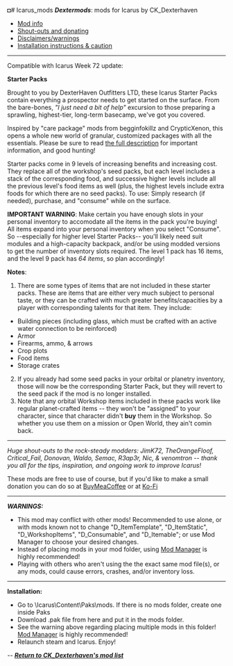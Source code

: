 ◘# Icarus_mods
*__Dextermods__*: mods for Icarus by CK_Dexterhaven

* [Mod info](#mod)
* [Shout-outs and donating](#shouts)
* [Disclaimers/warnings](#warnings)
* [Installation instructions & caution](#install)

---

Compatible with Icarus Week 72 update:

<a name="mod">__Starter Packs__</a>

Brought to you by DexterHaven Outfitters LTD, these Icarus Starter Packs contain everything a prospector needs to get started on the surface. From the bare-bones, *"I just need a bit of help"* excursion to those preparing a sprawling, highest-tier, long-term basecamp, we've got you covered.

Inspired by "care package" mods from begginfokillz and CrypticXenon, this opens a whole new world of granular, customized packages with all the essentials. Please be sure to read [the full description](https://github.com/ckdextergames/Icarus_mods/blob/StarterPacks/DETAILS.md) for important information, and good hunting!
 
Starter packs come in 9 levels of increasing benefits and increasing cost. They replace all of the workshop's seed packs, but each level includes a stack of the corresponding food, and successive higher levels include all the previous level's food items as well (plus, the highest levels include extra foods for which there are no seed packs). To use: Simply research (if needed), purchase, and "consume" while on the surface.

**IMPORTANT WARNING**: Make certain you have enough slots in your personal inventory to accomodate all the items in the pack you're buying! All items expand into your personal inventory when you select "Consume". So --especially for higher level Starter Packs-- you'll likely need suit modules and a high-capacity backpack, and/or be using modded versions to get the number of inventory slots required. The level 1 pack has 16 items, and the level 9 pack has *64 items*, so plan accordingly!

**Notes**:

1. There are some types of items that are not included in these starter packs. These are items that are either very much subject to personal taste, or they can be crafted with much greater benefits/capacities by a player with corresponding talents for that item. They include:
- Building pieces (including glass, which must be crafted with an active water connection to be reinforced)
- Armor
- Firearms, ammo, & arrows
- Crop plots
- Food items
- Storage crates
2. If you already had some seed packs in your orbital or planetry inventory, those will now be the corresponding Starter Pack, but they will revert to the seed pack if the mod is no longer installed.
3. Note that any orbital Workshop items included in these packs work like regular planet-crafted items -- they won't be "assigned" to your character, since that character didn't **buy** them in the Workshop. So whether you use them on a mission or Open World, they ain't comin back.

---

<a name="shouts">*Huge shout-outs</a> to the rock-steady modders: JimK72, TheOrangeFloof, Critical_Fail, Donovan, Waldo, Semac, R3ap3r, Nic, & venomtron -- thank you all for the tips, inspiration, and ongoing work to improve Icarus!*

These mods are free to use of course, but if you'd like to make a small donation you can do so at [BuyMeaCoffee](https://www.buymeacoffee.com/ckdexterhaven) or at [Ko-Fi](https://ko-fi.com/ckdexterhaven)

---

<a name="warnings">*__WARNINGS:__*</a>

* This mod may conflict with other mods! Recommended to use alone, or with mods known not to change "D_ItemTemplate", "D_ItemStatic", "D_WorkshopItems", "D_Consumable", and "D_Itemable"; or use Mod Manager to choose your desired changes.
* Instead of placing mods in your mod folder, using [Mod Manager](https://github.com/Jimk72/Icarus_Software) is highly recommended!
* Playing with others who aren't using the the exact same mod file(s), or any mods, could cause errors, crashes, and/or inventory loss.

---

<a name="install">__Installation:__</a>

* Go to \Icarus\Content\Paks\mods. If there is no mods folder, create one inside Paks
* Download .pak file from here and put it in the mods folder.
* See the warning above regarding placing multiple mods in this folder! [Mod Manager](https://github.com/Jimk72/Icarus_Software) is highly recommended! 
* Relaunch steam and Icarus. Enjoy!


-- [*__Return to CK_Dexterhaven's mod list__*](https://github.com/ckdextergames/Icarus_mods)